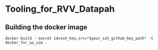# Tooling_for_RVV_Datapah

## Building the docker image
`docker build --secret id=ssh_key,src="$your_ssh_github_key_path" -t docker_for_ax_sim . `